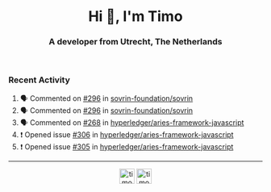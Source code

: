 <h1 align="center">Hi 👋, I'm Timo</h1>
<h3 align="center">A developer from Utrecht, The Netherlands</h3>
<br/>
<!-- https://github.com/rahuldkjain/github-profile-readme-generator --!>

<!--  <p align="left"><img src="https://github-readme-stats.vercel.app/api?username=timoglastra&show_icons=true&count_private=true&" alt="timoglastra" /></p> --!>

<!--
Github language stats
<p align="left"><img src="https://github-readme-stats.vercel.app/api/top-langs/?username=timoglastra&layout=compact" alt="timoglastra" /><p>
-->

<!-- Codestats language stats -->
<!-- <p align="left"><img src="https://codestats-readme.vercel.app/api/top-langs/?username=timoglastra&layout=compact&language_count=12" alt="timoglastra" /><p>    --!>
  
<h3>Recent Activity</h3>

<!--START_SECTION:activity-->
1. 🗣 Commented on [#296](https://github.com/sovrin-foundation/sovrin/issues/296) in [sovrin-foundation/sovrin](https://github.com/sovrin-foundation/sovrin)
2. 🗣 Commented on [#296](https://github.com/sovrin-foundation/sovrin/issues/296) in [sovrin-foundation/sovrin](https://github.com/sovrin-foundation/sovrin)
3. 🗣 Commented on [#268](https://github.com/hyperledger/aries-framework-javascript/issues/268) in [hyperledger/aries-framework-javascript](https://github.com/hyperledger/aries-framework-javascript)
4. ❗️ Opened issue [#306](https://github.com/hyperledger/aries-framework-javascript/issues/306) in [hyperledger/aries-framework-javascript](https://github.com/hyperledger/aries-framework-javascript)
5. ❗️ Opened issue [#305](https://github.com/hyperledger/aries-framework-javascript/issues/305) in [hyperledger/aries-framework-javascript](https://github.com/hyperledger/aries-framework-javascript)
<!--END_SECTION:activity-->

---

<p align="center">
<a href="https://twitter.com/timoglastra" target="blank"><img align="center" src="https://cdn.jsdelivr.net/npm/simple-icons@3.0.1/icons/twitter.svg" alt="timoglastra" height="30" width="30" /></a>
<a href="https://linkedin.com/in/timoglastra" target="blank"><img align="center" src="https://cdn.jsdelivr.net/npm/simple-icons@3.0.1/icons/linkedin.svg" alt="timoglastra" height="30" width="30" /></a>
</p>



